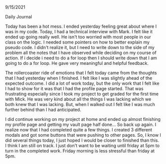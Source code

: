 9/15/2021

Daily Journal

Today has been a hot mess. I ended yesterday feeling great about where I was in my code. Today, I had a technical interview with Mark. I felt like it ended up going really well. He isn't too worried with most people in our class on the logic. I needed some pointers on how to better explain my pseudo code. I didn't realize it, but I need to write down to the side of my problem all the notes that I have observed while deciding on my course of action. If i decide i need to do a for loop then I should write down that I am going to do a for loop. He gave very meaningful and helpful feedback. 

The rollercoaster ride of emotions that I felt today came from the thoughts that I had yesterday when I finished. I felt like I was slightly ahead of the expected outcome. I did a lot of work today, but the only work that I felt like I had to show for it was that I had the profile page started. That was frustrating especially since I took my project to get graded for the first time with Mick. He was very kind about all the things I was lacking which we both knew that I was lacking. But, when I walked out I felt like I was much further behind than I had anticipated. 

I did continue working on my project at home and ended up almost finishing my profile page and getting my vault page half done... So back up again. I realize now that I had completed quite a few things. I created 3 different modals and got some buttons that were pushing to other pages. So, I know I did several things today, I just hoped I would be closer to finished than this. I think I am still on track. I just don't want to be waiting until friday at 5pm to turn in the completed work. Friday morning is less stressful than friday at 5pm. 
